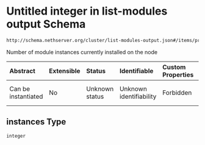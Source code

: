 # Untitled integer in list-modules output Schema

```txt
http://schema.nethserver.org/cluster/list-modules-output.json#/items/properties/install_destinations/items/properties/instances
```

Number of module instances currently installed on the node

| Abstract            | Extensible | Status         | Identifiable            | Custom Properties | Additional Properties | Access Restrictions | Defined In                                                                            |
| :------------------ | :--------- | :------------- | :---------------------- | :---------------- | :-------------------- | :------------------ | :------------------------------------------------------------------------------------ |
| Can be instantiated | No         | Unknown status | Unknown identifiability | Forbidden         | Allowed               | none                | [list-modules-output.json\*](cluster/list-modules-output.json "open original schema") |

## instances Type

`integer`
